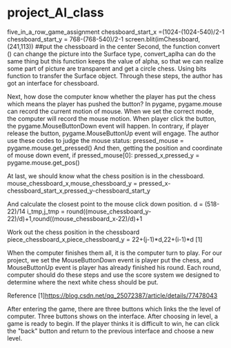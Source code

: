 # project_AI_class
five_in_a_row_game_assignment
chessboard_start_x =(1024-(1024-540)/2-1
    chessboard_start_y = 768-(768-540)/2-1
    screen.blit(imChessboard,(241,113))    ##put the chessboard in the center
Second, the function convert () can change the picture into the Surface type, convert_aplha can do the same thing but this function keeps the value of alpha, so that we can realize some part of picture are transparent and get a circle chess. 
Using bits function to transfer the Surface object. Through these steps, the author has got an interface for chessboard. 
 
Next, how dose the computer know whether the player has put the chess which means the player has pushed the button? In pygame,  pygame.mouse can record the current motion of mouse. When we set the correct mode, the computer will record the mouse motion. When player click the button, the pygame.MouseButtonDown event will happen. In contrary, if player release the button, pygame.MouseButtonUp event will engage.
The author use these codes to judge the mouse status:
 pressed_mouse = pygame.mouse.get_pressed()
And then, getting the position and coordinate of mouse down event, 
if pressed_mouse[0]:
        pressed_x,pressed_y = pygame.mouse.get_pos()

At last, we should know what the chess position is in the chessboard. 
mouse_chessboard_x,mouse_chessboard_y = pressed_x-chessboard_start_x,pressed_y-chessboard_start_y

And calculate the closest point to the mouse click down position. 
d = (518-22)/14
        i_tmp,j_tmp = round((mouse_chessboard_y-22)/d)+1,round((mouse_chessboard_x-22)/d)+1

Work out the chess position in the chessboard
piece_chessboard_x,piece_chessboard_y = 22+(j-1)*d,22+(i-1)*d  [1]

When the computer finishes them all, it is the computer turn to play.
For our project, we set the MouseButtonDown event is player put the chess, and MouseButtonUp event is player has already finished his round. Each round, computer should do these steps and use the score system we designed to determine where the next white chess should be put. 

Reference
[1]https://blog.csdn.net/qq_25072387/article/details/77478043


After entering the game, there are three buttons which links the the level of computer. Three buttons shows on the interface. After choosing in level, a game is ready to begin. If the player thinks it is difficult to win, he can click the "back" button and return to the previous interface and choose a new level. 
